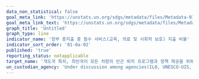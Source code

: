 ```yaml
---
data_non_statistical: false
goal_meta_link: 'https://unstats.un.org/sdgs/metadata/files/Metadata-01-0a-02.pdf'
goal_meta_link_text: 'https://unstats.un.org/sdgs/metadata/files/Metadata-01-0a-02.pdf'
graph_title: 'Untitled'
graph_type: line
indicator_name: '정부 총지출 중 필수 서비스(교육, 의료 및 사회적 보호) 지출 비율'
indicator_sort_order: '01-0a-02'
published: 'true'
reporting_status: notapplicable
target_name: '개도국 특히, 최빈국이 모든 차원의 빈곤 퇴치 프로그램과 정책 제공을 위해 증강된 개발협력을 포함하여 다양한 재원 동원 보장'
un_custodian_agency: 'Under discussion among agencies(ILO, UNESCO-UIS, WHO)'
---
```

